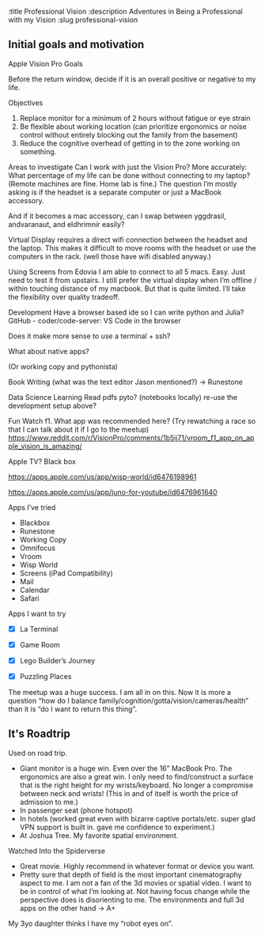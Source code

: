 :title Professional Vision
:description Adventures in Being a Professional with my Vision
:slug professional-vision

## Initial goals and motivation
Apple Vision Pro Goals

Before the return window, decide if it is an overall positive or negative to my life.


Objectives
1. Replace monitor for a minimum of 2 hours without fatigue or eye strain
2. Be flexible about working location (can prioritize ergonomics or noise control without entirely blocking out the family from the basement)
3. Reduce the cognitive overhead of getting in to the zone working on something.


Areas to investigate
Can I work with just the Vision Pro?
More accurately: What percentage of my life can be done without connecting to my laptop?
(Remote machines are fine. Home lab is fine.)
The question I’m mostly asking is if the headset is a separate computer or just a MacBook accessory.

And if it becomes a mac accessory, can I swap between yggdrasil, andvaranaut, and eldhrimnir easily?


Virtual Display requires a direct wifi connection between the headset and the laptop.
This makes it difficult to move rooms with the headset or use the computers in the rack. (well those have wifi disabled anyway.)

Using Screens from Edovia I am able to connect to all 5 macs. Easy. Just need to test it from upstairs. I still prefer the virtual display when I’m offline / within touching distance of my macbook. But that is quite limited. I’ll take the flexibility over quality tradeoff.

Development
Have a browser based ide so I can write python and Julia?
GitHub - coder/code-server: VS Code in the browser

Does it make more sense to use a terminal + ssh?

What about native apps?

(Or working copy and pythonista)

Book Writing
(what was the text editor Jason mentioned?) -> Runestone

Data Science Learning
Read pdfs
pyto? (notebooks locally)
re-use the development setup above?

Fun
Watch f1. What app was recommended here? (Try rewatching a race so that I can talk about it if I go to the meetup)
https://www.reddit.com/r/VisionPro/comments/1b5ij71/vroom_f1_app_on_apple_vision_is_amazing/

Apple TV?
Black box

https://apps.apple.com/us/app/wisp-world/id6476198961

https://apps.apple.com/us/app/juno-for-youtube/id6476961640



Apps I’ve tried
- Blackbox
- Runestone
- Working Copy
- Omnifocus
- Vroom
- Wisp World
- Screens (iPad Compatibility)
- Mail
- Calendar
- Safari

Apps I want to try
- [x] La Terminal
- [x] Game Room
- [x] Lego Builder’s Journey
- [x] Puzzling Places


The meetup was a huge success. I am all in on this. Now it is more a question “how do I balance family/cognition/gotta/vision/cameras/health” than it is “do I want to return this thing”.

## It's Roadtrip


Used on road trip.

- Giant monitor is a huge win. Even over the 16” MacBook Pro. The ergonomics are also a great win. I only need to find/construct a surface that is the right height for my wrists/keyboard. No longer a compromise between neck and wrists! (This in and of itself is worth the price of admission to me.)
- In passenger seat (phone hotspot)
- In hotels (worked great even with bizarre captive portals/etc. super glad VPN support is built in. gave me confidence to experiment.)
- At Joshua Tree. My favorite spatial environment.

Watched Into the Spiderverse
- Great movie. Highly recommend in whatever format or device you want.
- Pretty sure that depth of field is the most important cinematography aspect to me. I am not a fan of the 3d movies or spatial video. I want to be in control of what I’m looking at. Not having focus change while the perspective does is disorienting to me. The environments and full 3d apps on the other hand -> A+

My 3yo daughter thinks I have my “robot eyes on”.